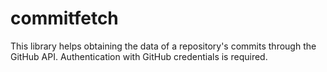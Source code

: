 # commitfetch

This library helps obtaining the data of a repository's commits through the
GitHub API. Authentication with GitHub credentials is required.
